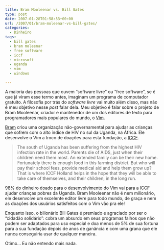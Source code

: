 ```yaml
---
title: Bram Mooleenar vs. Bill Gates
type: post
date: 2007-01-28T01:58:53+00:00
url: /2007/01/bram-moleenar-vs-bill-gates/
categories:
  - Dinheiro
tags:
  - bill gates
  - bram moleenar
  - free software
  - iccf
  - microsoft
  - uganda
  - vim
  - windows

---
```

A maioria das pessoas que ouvem “software livre” ou “free software”, se é que já viram esse termo antes, imaginam um programa de computador gratuito. A filosofia por trás do _software livre_ vai muito além disso, mas não é meu objetivo nesse _post_ falar dela. Meu objetivo é falar sobre o projeto de Bram Mooleenar, criador e mantenedor de um dos editores de texto para programadores mais populares do mundo, o [Vim][1].

[Bram][2] criou uma organização não-governamental para ajudar as crianças que sofrem com o alto índice de HIV no sul da Uganda, na África. Ele desenvolve o Vim a troco de doações para esta fundação, a [ICCF][3].

> The south of Uganda has been suffering from the highest HIV infection rate in the world. Parents die of AIDS, just when their children need them most. An extended family can be their new home. Fortunately there is enough food in this farming district. But who will pay their school fees, provide medical aid and help them grow up? That is where ICCF Holland helps in the hope that they will be able to take care of themselves, and their children, in the long run.

98% do dinheiro doado para o desenvolvimento do Vim vai para a ICCF ajudar crianças pobres da Uganda. Bram Mooleenar não é nem milionário, ele desenvolve um excelente editor livre para todo mundo, de graça e nem as doações dos usuários satisfeitos com o Vim vão pra ele!

Enquanto isso, o bilionário Bill Gates é premiado e agraciado por ser o “cidadão solidário”: cobra um absurdo em seus programas falhos que não podem ser adaptados para uso especial e doa menos de 5% de sua fortuna para a sua fundação depois de anos de ganância e com uma grana que ele nunca conseguiria usar de qualquer maneira.

Ótimo… Eu não entendo mais nada.

 [1]: http://www.vim.org/
 [2]: http://www.moolenaar.net/
 [3]: http://iccf-holland.org/

